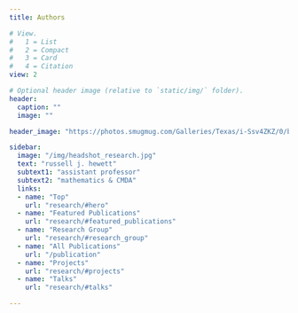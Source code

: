 ```yaml
---
title: Authors

# View.
#   1 = List
#   2 = Compact
#   3 = Card
#   4 = Citation
view: 2

# Optional header image (relative to `static/img/` folder).
header:
  caption: ""
  image: ""

header_image: "https://photos.smugmug.com/Galleries/Texas/i-Ssv4ZKZ/0/b0111b24/X4/20150328_205846_D7100_5359_20150328_205854_D7100_5366-8%20images-X4.jpg"

sidebar:
  image: "/img/headshot_research.jpg"
  text: "russell j. hewett"
  subtext1: "assistant professor"
  subtext2: "mathematics & CMDA"
  links:
  - name: "Top"
    url: "research/#hero"
  - name: "Featured Publications"
    url: "research/#featured_publications"
  - name: "Research Group"
    url: "research/#research_group"
  - name: "All Publications"
    url: "/publication"
  - name: "Projects"
    url: "research/#projects"
  - name: "Talks"
    url: "research/#talks"

---
```

